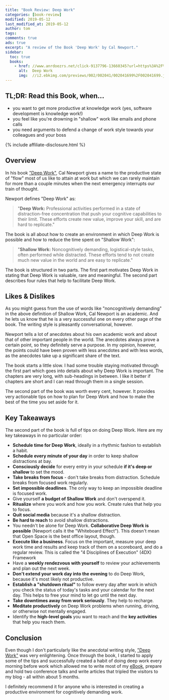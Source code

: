 ```yaml
---
title: "Book Review: Deep Work"
categories: [book-review]
modified: 2019-05-12
last_modified_at: 2019-05-12
author: tom
tags: 
comments: true
ads: true
excerpt: "A review of the Book 'Deep Work' by Cal Newport."
sidebar:
  toc: true
  books:
    - href: //www.anrdoezrs.net/click-9137796-13660345?url=https%3A%2F%2Fwww.ebooks.com%2Fcj.asp%3FIID%3D2041699%26fc%3DUS&cjsku=2041699
      alt:  Deep Work
      img:  //i2.ebkimg.com/previews/002/002041/002041699%2F002041699.jpg
---
```




## TL;DR: Read this Book, when...

* you want to get more productive at knowledge work (yes, software development is knowledge work!)
* you feel like you're drowning in "shallow" work like emails and phone calls
* you need arguments to defend a change of work style towards your colleagues and your boss

{% include affiliate-disclosure.html %}

## Overview

In his book ["Deep Work"](//www.anrdoezrs.net/click-9137796-13660345?url=https%3A%2F%2Fwww.ebooks.com%2Fcj.asp%3FIID%3D2041699%26fc%3DUS&cjsku=2041699), Cal Newport gives a name to the productive state of "flow" most of us
like to attain at work but which we can rarely maintain for more than a couple minutes when
the next emergency interrupts our train of thought.

Newport defines "Deep Work" as: 

 > "**Deep Work:** Professional activities performed in a state of distraction-free concentration 
 > that push your cognitive capabilities to their limit. These efforts create new value,
 > improve your skill, and are hard to replicate."
 
The book is all about how to create an environment in which Deep Work is possible and
how to reduce the time spent on "Shallow Work":

 > "**Shallow Work:** Noncognitively demanding, logistical-style tasks, often performed
 > while distracted. These efforts tend to not create much new value in the world and
 > are easy to replicate."   

The book is structured in two parts. The first part motivates Deep Work in stating
that Deep Work is valuable, rare and meaningful. The second part describes four rules
that help to facilitate Deep Work. 

## Likes & Dislikes

As you might guess from the use of words like "noncognitively demanding" in the 
above definition of Shallow Work, Cal Newport is an academic. And he lets us know
that he is a very successful one on every other page of the book. The writing style
is pleasantly conversational, however. 

Newport tells a lot
of anecdotes about his own academic work and about that of other important people in
the world. The anecdotes always prove a certain point, so they definitely serve a purpose.
In my opinion, however, the points could have been proven with less anecdotes and with less words,
as the anecdotes take up a significant share of the text. 

The book starts a little slow. I had some trouble staying motivated through the first part
which goes into details about why Deep Work is important. The chapters are very long, with sub-headings in between. I like
it better if chapters are short and I can read through them in a single session. 

The second part of the book was worth every cent, however. It provides very actionable
tips on how to plan for Deep Work and how to make the best of the time you set
aside for it.

## Key Takeaways

The second part of the book is full of tips on doing Deep Work. Here are my key takeaways in no particular order: 

* **Schedule time for Deep Work**, ideally in a rhythmic fashion to establish a habit.
* **Schedule every minute of your day** in order to keep shallow distractions at bay.
* **Consciously decide** for every entry in your schedule **if it's deep or shallow** to set the mood.
* **Take breaks from focus** - don't take breaks from distraction. Schedule breaks from focused work regularly.
* **Set impossible deadlines**. The only way to keep an impossible deadline is focused work.
* Give yourself **a budget of Shallow Work** and don't overspend it.
* **Ritualize** where you work and how you work. Create rules that help you to focus.
* **Quit social media** because it's a shallow distraction.
* **Be hard to reach** to avoid shallow distractions.
* You needn't be alone for Deep Work. **Collaborative Deep Work is possible** (Newport calls it the "Whiteboard Effect").
  This doesn't mean that Open Space is the best office layout, though.
* **Execute like a business**. Focus on the important, measure your deep work time and results and keep track of them on a 
  scoreboard, and do a regular review. This is called the "4 Disciplines of Execution" (4DX) Framework
* Have a **weekly rendezvous with yourself** to review your achievements and plan out the next week. 
* **Don't extend your work day into the evening** to do Deep Work, because it's most likely not productive.
* **Establish a "shutdown ritual"** to follow every day after work in which you check the 
  status of today's tasks and your calendar for the next day. This helps to free your mind
  to let go until the next day.  
* **Take downtimes away from work seriously**. They help to recharge. 
* **Meditate productively** on Deep Work problems when running, driving, or otherwise not mentally engaged.
* Identify the **high-level goals** you want to reach and the **key activities** that help you reach them.

## Conclusion

Even though I don't particularly like the anecdotal writing style, ["Deep Work"](//www.anrdoezrs.net/click-9137796-13660345?url=https%3A%2F%2Fwww.ebooks.com%2Fcj.asp%3FIID%3D2041699%26fc%3DUS&cjsku=2041699) was very enlightening.
Once through the book, I started to apply some of the tips and successfully created a habit
of doing deep work every morning before work which allowed me to write most of my 
[eBook](https://leanpub.com/get-your-hands-dirty-on-clean-architecture), prepare
and hold two conference talks and write articles that tripled the 
visitors to my blog - all within about 5 months.  

I definitely recommend it for anyone who is interested in creating a 
productive environment for cognitively demanding work. 


